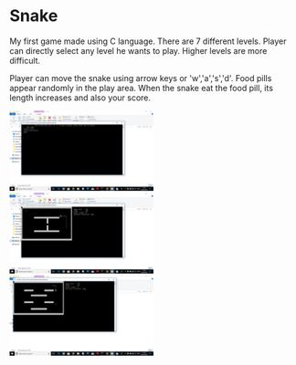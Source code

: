# Snake

My first game made using C language.
There are 7 different levels. Player can directly select any level he wants to play. Higher levels are more difficult.

Player can move the snake using arrow keys or 'w','a','s','d'.
Food pills appear randomly in the play area. When the snake eat the food pill, its length increases and also your score.

<img src="Screenshots/Screenshot1.png" alt="screenshot" width="50%" height="50%">


<img src="Screenshots/Screenshot2.png" alt="screenshot" width="50%" height="50%">


<img src="Screenshots/Screenshot3.png" alt="screenshot" width="50%" height="50%">